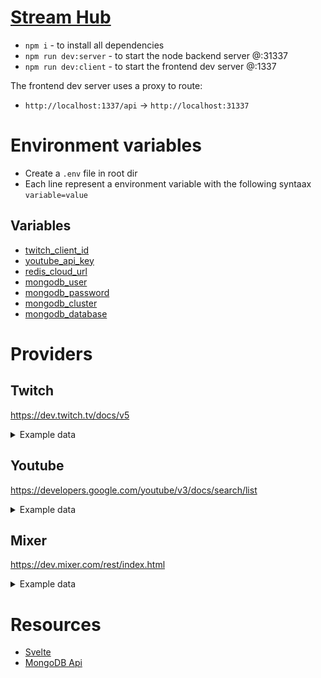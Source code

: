 # [Stream Hub](https://www.streamhub.gg)
- `npm i` - to install all dependencies
- `npm run dev:server` - to start the node backend server @:31337
- `npm run dev:client` - to start the frontend dev server @:1337

The frontend dev server uses a proxy to route:
- `http://localhost:1337/api` -> `http://localhost:31337`

# Environment variables
- Create a `.env` file in root dir
- Each line represent a environment variable with the following syntaax `variable=value`

## Variables
- [twitch_client_id](https://dev.twitch.tv/console/apps)
- [youtube_api_key](https://console.cloud.google.com/apis/credentials?project=substreams)
- [redis_cloud_url](https://app.redislabs.com/#/bdb/tabs/metrics/9817631)
- [mongodb_user](https://cloud.mongodb.com/v2/5ee225b3a1921a373d8e2b98#clusters)
- [mongodb_password](https://cloud.mongodb.com/v2/5ee225b3a1921a373d8e2b98#clusters)
- [mongodb_cluster](https://cloud.mongodb.com/v2/5ee225b3a1921a373d8e2b98#clusters)
- [mongodb_database](https://cloud.mongodb.com/v2/5ee225b3a1921a373d8e2b98#clusters)

# Providers

## Twitch
https://dev.twitch.tv/docs/v5
<details>
  <summary>Example data</summary>
  
  ~~~json
  {
     "_id":38414053200,
     "game":"League of Legends",
     "broadcast_platform":"live",
     "community_id":"",
     "community_ids":[
  
     ],
     "viewers":21862,
     "video_height":1080,
     "average_fps":60,
     "delay":0,
     "created_at":"2020-06-01T08:01:48Z",
     "is_playlist":false,
     "stream_type":"live",
     "preview":{
        "small":"https://static-cdn.jtvnw.net/previews-ttv/live_user_dopa2 -80x45.jpg",
        "medium":"https://static-cdn.jtvnw.net/previews-ttv/live_user_dopa2 -320x180.jpg",
        "large":"https://static-cdn.jtvnw.net/previews-ttv/live_user_dopa2 -640x360.jpg",
        "template":"https://static-cdn.jtvnw.net/previews-ttv/live_user_dopa2 -{width}x{height}.jpg"
     },
     "channel":{
        "mature":false,
        "status":"Dopa 도파 롤 1위 등반중",
        "broadcaster_language":"ko",
        "broadcaster_software":"",
        "display_name":"dopa24",
        "game":"League of Legends",
        "language":"ko",
        "_id":536083731,
        "name":"dopa24",
        "created_at":"2020-05-27T01:26:10.249119Z",
        "updated_at":"2020-06-01T11:45:12.857338Z",
        "partner":false,
        "logo":"https://static-cdn.jtvnw.net/jtv_user_pictures/4a35691a-b -40f8-af90-72cc31d295d6-profile_image-300x300.png",
        "video_banner":null,
        "profile_banner":null,
        "profile_banner_background_color":"",
        "url":"https://www.twitch.tv/dopa24",
        "views":282273,
        "followers":103261,
        "broadcaster_type":"",
        "description":"신입 스트리머 도파입니다",
        "private_video":false,
        "privacy_options_enabled":false
     }
  }
  ~~~
</details>

## Youtube
https://developers.google.com/youtube/v3/docs/search/list
<details>
  <summary>Example data</summary>
  
  ~~~json
  {
     "kind":"youtube#searchResult",
     "etag":"NJ_iG25etJE-pNY8yol8fIbvQjs",
     "id":{
        "kind":"youtube#video",
        "videoId":"0b0o1ZPiejk"
     },
     "snippet":{
        "publishedAt":"2020-05-30T00:33:08Z",
        "channelId":"UCJMemx7yz_1QwXjHG_rXRhg",
        "title":"💀 Nonstop Horror Radio 💀 | 24/7 CreepyPasta and Bedtime Stories for Nightmares",
        "description":"Sit back and Enjoy some creepy pasta Horror. Great Halloween Horror Creepypasta stories, Reddit Nosleep stories, and Audiobooks From MrCreepyPasta for ...",
        "thumbnails":{
           "default":{
              "url":"https://i.ytimg.com/vi/0b0o1ZPiejk/default_live.jpg",
              "width":120,
              "height":90
           },
           "medium":{
              "url":"https://i.ytimg.com/vi/0b0o1ZPiejk/mqdefault_live.jpg",
              "width":320,
              "height":180
           },
           "high":{
              "url":"https://i.ytimg.com/vi/0b0o1ZPiejk/hqdefault_live.jpg",
              "width":480,
              "height":360
           }
        },
        "channelTitle":"MrCreepyPasta",
        "liveBroadcastContent":"live",
        "publishTime":"2020-05-30T00:33:08Z"
     },
     "liveStreamingDetails":{
        "actualStartTime":"2020-05-30T00:33:37Z",
        "concurrentViewers":"252",
        "activeLiveChatId":"EiEKGFVDSk1lbXg3eXpfMVF3WGpIR19yWFJoZxIFL2xpdmUqJwoYVUNKTWVteDd5el8xUXdYakhHX3JYUmhnEgswYjBvMVpQaWVqaw"
     },
     "channel":{
        "title":"MrCreepyPasta",
        "description":"CreepyPasta Story Time is a collection of terrifying stories that are brought to life by MrCreepyPasta! These Horror stories are posted Everyday.\nBe warned, these stories feature mature themes such as horror and the occult. Viewer Discretion is Advised.\n\nClick to Subscribe to MCP! http://bit.ly/SubMrCreepyPasta\nHorror Isn't \"Ad-Friendly\": https://www.patreon.com/MrCreepyPasta\n\nCheck out my New BOOK! A Collection of Creepy Pastas compiled by some of my all time favorite authors and friends. \nVolume 1: http://a.co/iNqTwRZ\nVolume 2: http://a.co/i0O9zks\n\nDownload Free MP3s\nhttps://soundcloud.com/mrcreepypasta\n\nLike me on Facebook & Twitter\nhttp://www.facebook.com/mrcreepypasta\nTwitter: @MrCreepyPasta0\n\nBe sure to submit a story to\nhttp://www.creepypasta.com\n\nTo request a story. Send me an email! mrcreepypasta@gmail.com\n\nVisit the store\nhttp://mrcreepypasta.spreadshirt.com",
        "publishedAt":"2011-01-04T08:19:55Z",
        "thumbnails":{
           "default":{
              "url":"https://yt3.ggpht.com/a/AATXAJzvwh-oPWBDq0pOLoHOiZrYxtEEIt-WoZl_Og=s88-c-k-c0xffffffff-no-rj-mo",
              "width":88,
              "height":88
           },
           "medium":{
              "url":"https://yt3.ggpht.com/a/AATXAJzvwh-oPWBDq0pOLoHOiZrYxtEEIt-WoZl_Og=s240-c-k-c0xffffffff-no-rj-mo",
              "width":240,
              "height":240
           },
           "high":{
              "url":"https://yt3.ggpht.com/a/AATXAJzvwh-oPWBDq0pOLoHOiZrYxtEEIt-WoZl_Og=s800-c-k-c0xffffffff-no-rj-mo",
              "width":800,
              "height":800
           }
        },
        "defaultLanguage":"en",
        "localized":{
           "title":"MrCreepyPasta",
           "description":"CreepyPasta Story Time is a collection of terrifying stories that are brought to life by MrCreepyPasta! These Horror stories are posted Everyday.\nBe warned, these stories feature mature themes such as horror and the occult. Viewer Discretion is Advised.\n\nClick to Subscribe to MCP! http://bit.ly/SubMrCreepyPasta\nHorror Isn't \"Ad-Friendly\": https://www.patreon.com/MrCreepyPasta\n\nCheck out my New BOOK! A Collection of Creepy Pastas compiled by some of my all time favorite authors and friends. \nVolume 1: http://a.co/iNqTwRZ\nVolume 2: http://a.co/i0O9zks\n\nDownload Free MP3s\nhttps://soundcloud.com/mrcreepypasta\n\nLike me on Facebook & Twitter\nhttp://www.facebook.com/mrcreepypasta\nTwitter: @MrCreepyPasta0\n\nBe sure to submit a story to\nhttp://www.creepypasta.com\n\nTo request a story. Send me an email! mrcreepypasta@gmail.com\n\nVisit the store\nhttp://mrcreepypasta.spreadshirt.com"
        },
        "country":"US"
     }
  }
  ~~~
</details>

## Mixer
https://dev.mixer.com/rest/index.html
<details>
  <summary>Example data</summary>
  
  ~~~json
  {
     "id":14804231,
     "name":"Ламповые посиделки ",
     "online":true,
     "viewersCurrent":2952,
     "token":"EtoZheSavior",
     "userId":19734341,
     "interactive":false,
     "hosteeId":null,
     "costreamId":null,
     "type":{
        "id":552673,
        "name":"Fallout 76",
        "parent":"Games",
        "description":null,
        "source":"player:57943",
        "viewersCurrent":2951,
        "coverUrl":"https://gameart.mixer.com/art/552673/cover.jpg?locked",
        "backgroundUrl":"https://gameart.mixer.com/art/552673/background.jpg?locked",
        "online":27,
        "availableAt":null
     }
  }
  ~~~
</details>

# Resources
- [Svelte](https://svelte.dev/examples)
- [MongoDB Api](https://mongodb.github.io/node-mongodb-native/3.6/api/)
